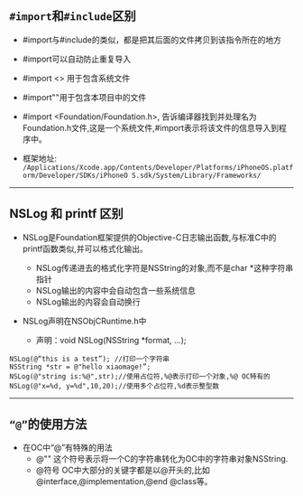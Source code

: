 
## `#import`和`#include`区别
- \#import与#include的类似，都是把其后面的文件拷贝到该指令所在的地方
- \#import可以自动防止重复导入
- \#import <> 用于包含系统文件
- \#import""用于包含本项目中的文件

- \#import <Foundation/Foundation.h>, 告诉编译器找到并处理名为Foundation.h文件,这是一个系统文件,#import表示将该文件的信息导入到程序中。

- 框架地址: `/Applications/Xcode.app/Contents/Developer/Platforms/iPhoneOS.platform/Developer/SDKs/iPhoneO S.sdk/System/Library/Frameworks/`

---

## NSLog 和 printf 区别

- NSLog是Foundation框架提供的Objective-C日志输出函数,与标准C中的printf函数类似,并可以格式化输出。
    + NSLog传递进去的格式化字符是NSString的对象,而不是char *这种字符串指针
    + NSLog输出的内容中会自动包含一些系统信息
    + NSLog输出的内容会自动换行

- NSLog声明在NSObjCRuntime.h中
    + 声明：void NSLog(NSString *format, ...);

```objc
NSLog(@“this is a test”); //打印一个字符串
NSString *str = @"hello xiaomage!”;
NSLog(@"string is:%@",str);//使用占位符,%@表示打印一个对象,%@ OC特有的
NSLog(@"x=%d, y=%d",10,20);//使用多个占位符,%d表示整型数

```

---

## `“@”`的使用方法
- 在OC中“@”有特殊的用法
    + @"" 这个符号表示将一个C的字符串转化为OC中的字符串对象NSString.
    + @符号 OC中大部分的关键字都是以@开头的,比如@interface,@implementation,@end @class等。

